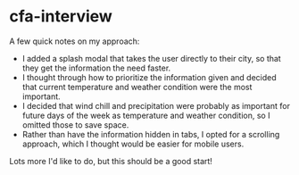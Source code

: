 # cfa-interview
A few quick notes on my approach:

* I added a splash modal that takes the user directly to their city, so that they get the information the need faster.
* I thought through how to prioritize the information given and decided that current temperature and weather condition were the most important.
* I decided that wind chill and precipitation were probably as important for future days of the week as temperature and weather condition, so I omitted those to save space.
* Rather than have the information hidden in tabs, I opted for a scrolling approach, which I thought would be easier for mobile users.

Lots more I'd like to do, but this should be a good start!
